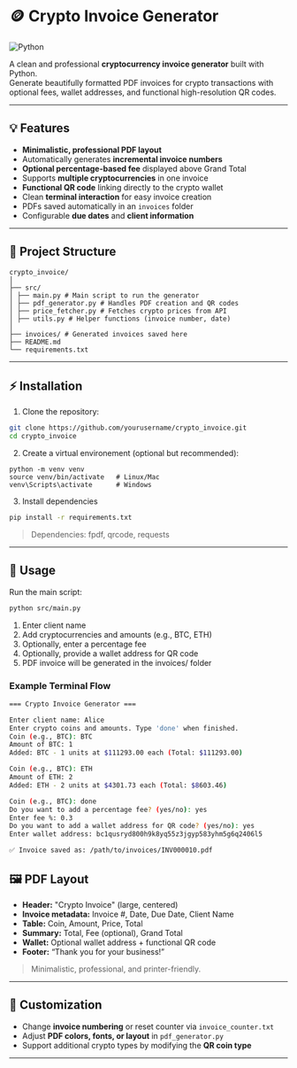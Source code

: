 # 🪙 Crypto Invoice Generator

![Python](https://img.shields.io/badge/Python-3.11-blue)

A clean and professional **cryptocurrency invoice generator** built with Python.  
Generate beautifully formatted PDF invoices for crypto transactions with optional fees, wallet addresses, and functional high-resolution QR codes.

---

## 💡 Features

- **Minimalistic, professional PDF layout**  
- Automatically generates **incremental invoice numbers**  
- **Optional percentage-based fee** displayed above Grand Total  
- Supports **multiple cryptocurrencies** in one invoice  
- **Functional QR code** linking directly to the crypto wallet  
- Clean **terminal interaction** for easy invoice creation  
- PDFs saved automatically in an `invoices` folder  
- Configurable **due dates** and **client information**  

---

## 📂 Project Structure

```
crypto_invoice/
│
├── src/
│ ├── main.py # Main script to run the generator
│ ├── pdf_generator.py # Handles PDF creation and QR codes
│ ├── price_fetcher.py # Fetches crypto prices from API
│ ├── utils.py # Helper functions (invoice number, date)
│
├── invoices/ # Generated invoices saved here
├── README.md
└── requirements.txt
```

---

## ⚡ Installation

1. Clone the repository:

```bash
git clone https://github.com/yourusername/crypto_invoice.git
cd crypto_invoice
```

2. Create a virtual environement (optional but recommended):

```
python -m venv venv
source venv/bin/activate   # Linux/Mac
venv\Scripts\activate      # Windows
```

3. Install dependencies
```bash
pip install -r requirements.txt
```

> Dependencies: fpdf, qrcode, requests

---

## 🏃 Usage

Run the main script:

```bash
python src/main.py
```

1. Enter client name
2. Add cryptocurrencies and amounts (e.g., BTC, ETH)
3. Optionally, enter a percentage fee
4. Optionally, provide a wallet address for QR code
5. PDF invoice will be generated in the invoices/ folder

### Example Terminal Flow
```bash
=== Crypto Invoice Generator ===

Enter client name: Alice
Enter crypto coins and amounts. Type 'done' when finished.
Coin (e.g., BTC): BTC
Amount of BTC: 1
Added: BTC - 1 units at $111293.00 each (Total: $111293.00)

Coin (e.g., BTC): ETH
Amount of ETH: 2
Added: ETH - 2 units at $4301.73 each (Total: $8603.46)

Coin (e.g., BTC): done
Do you want to add a percentage fee? (yes/no): yes
Enter fee %: 0.3
Do you want to add a wallet address for QR code? (yes/no): yes
Enter wallet address: bc1qusryd800h9k8yq55z3jgyp583yhm5g6q2406l5

✅ Invoice saved as: /path/to/invoices/INV000010.pdf
```

## 🖼 PDF Layout

- **Header:** "Crypto Invoice" (large, centered)  
- **Invoice metadata:** Invoice #, Date, Due Date, Client Name  
- **Table:** Coin, Amount, Price, Total  
- **Summary:** Total, Fee (optional), Grand Total  
- **Wallet:** Optional wallet address + functional QR code  
- **Footer:** “Thank you for your business!”  

> Minimalistic, professional, and printer-friendly.

---

## 🔧 Customization

- Change **invoice numbering** or reset counter via `invoice_counter.txt`  
- Adjust **PDF colors, fonts, or layout** in `pdf_generator.py`  
- Support additional crypto types by modifying the **QR coin type**

---